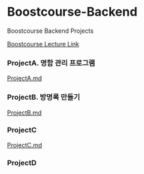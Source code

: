 # Boostcourse-Backend
Boostcourse Backend Projects

[Boostcourse Lecture Link](https://www.boostcourse.org/web326/joinLectures/28762)

### ProjectA. 명함 관리 프로그램
[ProjectA.md](https://github.com/timel2ss/Boostcourse-Backend/blob/master/ProjectA/ProjectA.md)

### ProjectB. 방명록 만들기
[ProjectB.md](https://github.com/timel2ss/Boostcourse-Backend/blob/master/ProjectB/ProjectB.md)

### ProjectC
[ProjectC.md](https://github.com/timel2ss/Boostcourse-Backend/blob/master/ProjectC/ProjectC.md)

### ProjectD
